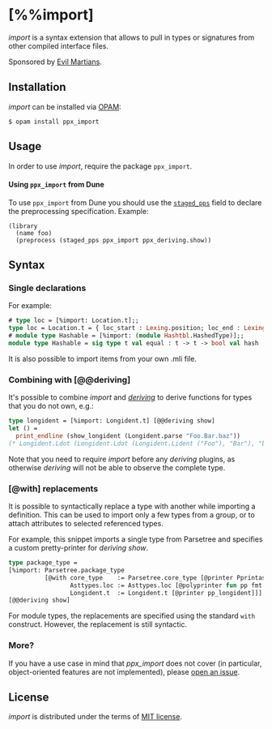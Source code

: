 [%%import]
==========

_import_ is a syntax extension that allows to pull in types or signatures from other compiled interface files.

Sponsored by [Evil Martians](http://evilmartians.com).

Installation
------------

_import_ can be installed via [OPAM](https://opam.ocaml.org):

    $ opam install ppx_import

Usage
-----

In order to use _import_, require the package `ppx_import`.

#### Using `ppx_import` from Dune

To use `ppx_import` from Dune you should use the [`staged_pps`](https://dune.readthedocs.io/en/latest/dune-files.html#preprocessing-specification) field to declare the preprocessing specification. Example:

```
(library
  (name foo)
  (preprocess (staged_pps ppx_import ppx_deriving.show))
```

Syntax
------

### Single declarations

For example:

``` ocaml
# type loc = [%import: Location.t];;
type loc = Location.t = { loc_start : Lexing.position; loc_end : Lexing.position; loc_ghost : bool; }
# module type Hashable = [%import: (module Hashtbl.HashedType)];;
module type Hashable = sig type t val equal : t -> t -> bool val hash : t -> int end
```

It is also possible to import items from your own .mli file.

### Combining with [@@deriving]

It's possible to combine _import_ and [_deriving_][deriving] to derive functions for types that you do not own, e.g.:

[deriving]: https://github.com/whitequark/ppx_deriving

``` ocaml
type longident = [%import: Longident.t] [@@deriving show]
let () =
  print_endline (show_longident (Longident.parse "Foo.Bar.baz"))
(* Longident.Ldot (Longident.Ldot (Longident.Lident ("Foo"), "Bar"), "baz") *)
```

Note that you need to require _import_ before any _deriving_ plugins, as otherwise _deriving_ will not be able to observe the complete type.

### [@with] replacements

It is possible to syntactically replace a type with another while importing a definition. This can be used to import only a few types from a group, or to attach attributes to selected referenced types.

For example, this snippet imports a single type from Parsetree and specifies a custom pretty-printer for _deriving show_.

``` ocaml
type package_type =
[%import: Parsetree.package_type
          [@with core_type    := Parsetree.core_type [@printer Pprintast.core_type];
                 Asttypes.loc := Asttypes.loc [@polyprinter fun pp fmt x -> pp fmt x.Asttypes.txt];
                 Longident.t  := Longident.t [@printer pp_longident]]]
[@@deriving show]
```

For module types, the replacements are specified using the standard `with` construct. However, the replacement is still syntactic.

### More?

If you have a use case in mind that _ppx_import_ does not cover (in particular, object-oriented features are not implemented), please [open an issue](https://github.com/ocaml-ppx/ppx_import/issues/new).

License
-------

_import_ is distributed under the terms of [MIT license](LICENSE.md).
